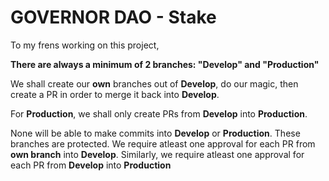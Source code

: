 # GOVERNOR DAO - Stake

To my frens working on this project,

**There are always a minimum of 2 branches: "Develop" and "Production"**

We shall create our **own** branches out of **Develop**, do our magic, then create a PR in order to merge it back into **Develop**.

For **Production**, we shall only create PRs from **Develop** into **Production**.

None will be able to make commits into **Develop** or **Production**. These branches are protected. We require atleast one approval for each PR from **own branch** into **Develop**. Similarly, we require atleast one approval for each PR from **Develop** into **Production**

